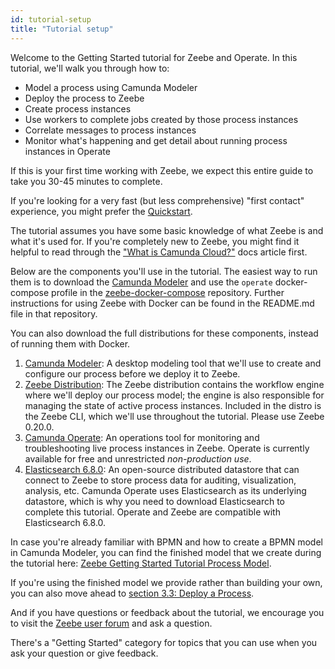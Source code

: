 ```yaml
---
id: tutorial-setup
title: "Tutorial setup"
---
```


Welcome to the Getting Started tutorial for Zeebe and Operate. In this tutorial, we'll walk you through how to:

- Model a process using Camunda Modeler
- Deploy the process to Zeebe
- Create process instances
- Use workers to complete jobs created by those process instances
- Correlate messages to process instances
- Monitor what's happening and get detail about running process instances in Operate

If this is your first time working with Zeebe, we expect this entire guide to take you 30-45 minutes to complete.

If you're looking for a very fast (but less comprehensive) "first contact" experience, you might prefer the [Quickstart](../local/quickstart.md).

The tutorial assumes you have some basic knowledge of what Zeebe is and what it's used for. If you're completely new to Zeebe, you might find it helpful to read through the ["What is Camunda Cloud?"](/components/concepts/what-is-camunda-cloud.md) docs article first.

Below are the components you'll use in the tutorial. The easiest way to run them is to download the [Camunda Modeler](https://camunda.com/download/modeler/) and use the `operate` docker-compose profile in the [zeebe-docker-compose](https://github.com/zeebe-io/zeebe-docker-compose) repository. Further instructions for using Zeebe with Docker can be found in the README.md file in that repository.

You can also download the full distributions for these components, instead of running them with Docker.

1.  [Camunda Modeler](https://camunda.com/download/modeler/): A desktop modeling tool that we'll use to create and configure our process before we deploy it to Zeebe.
1.  [Zeebe Distribution](https://github.com/zeebe-io/zeebe/releases/tag/0.20.0): The Zeebe distribution contains the workflow engine where we'll deploy our process model; the engine is also responsible for managing the state of active process instances. Included in the distro is the Zeebe CLI, which we'll use throughout the tutorial. Please use Zeebe 0.20.0.
1.  [Camunda Operate](https://github.com/zeebe-io/zeebe/releases/tag/0.20.0): An operations tool for monitoring and troubleshooting live process instances in Zeebe. Operate is currently available for free and unrestricted _non-production use_.
1.  [Elasticsearch 6.8.0](https://www.elastic.co/downloads/past-releases/elasticsearch-6-8-0): An open-source distributed datastore that can connect to Zeebe to store process data for auditing, visualization, analysis, etc. Camunda Operate uses Elasticsearch as its underlying datastore, which is why you need to download Elasticsearch to complete this tutorial. Operate and Zeebe are compatible with Elasticsearch 6.8.0.

In case you're already familiar with BPMN and how to create a BPMN model in Camunda Modeler, you can find the finished model that we create during the tutorial here: [Zeebe Getting Started Tutorial Process Model](assets/order-process.bpmn).

If you're using the finished model we provide rather than building your own, you can also move ahead to [section 3.3: Deploy a Process](deploy-a-process.md).

And if you have questions or feedback about the tutorial, we encourage you to visit the [Zeebe user forum](https://forum.zeebe.io) and ask a question.

There's a "Getting Started" category for topics that you can use when you ask your question or give feedback.
